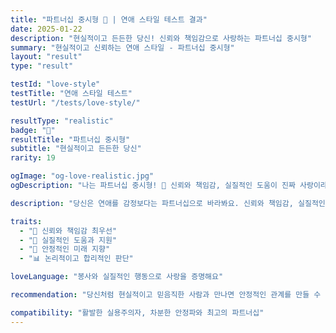 ```yaml
---
title: "파트너십 중시형 🤝 | 연애 스타일 테스트 결과"
date: 2025-01-22
description: "현실적이고 든든한 당신! 신뢰와 책임감으로 사랑하는 파트너십 중시형"
summary: "현실적이고 신뢰하는 연애 스타일 - 파트너십 중시형"
layout: "result"
type: "result"

testId: "love-style"
testTitle: "연애 스타일 테스트"
testUrl: "/tests/love-style/"

resultType: "realistic"
badge: "🤝"
resultTitle: "파트너십 중시형"
subtitle: "현실적이고 든든한 당신"
rarity: 19

ogImage: "og-love-realistic.jpg"
ogDescription: "나는 파트너십 중시형! 🤝 신뢰와 책임감, 실질적인 도움이 진짜 사랑이라고 생각하는 현실주의자예요. 당신의 연애 스타일은?"

description: "당신은 연애를 감정보다는 파트너십으로 바라봐요. 신뢰와 책임감, 실질적인 도움과 지원이 진짜 사랑이라고 생각하는 현실주의자입니다."

traits:
  - "🤝 신뢰와 책임감 최우선"
  - "💼 실질적인 도움과 지원"
  - "🏡 안정적인 미래 지향"
  - "📊 논리적이고 합리적인 판단"

loveLanguage: "봉사와 실질적인 행동으로 사랑을 증명해요"

recommendation: "당신처럼 현실적이고 믿음직한 사람과 만나면 안정적인 관계를 만들 수 있어요. 가끔은 로맨틱한 제스처도 시도해보세요!"

compatibility: "활발한 실용주의자, 차분한 안정파와 최고의 파트너십"
---
```

